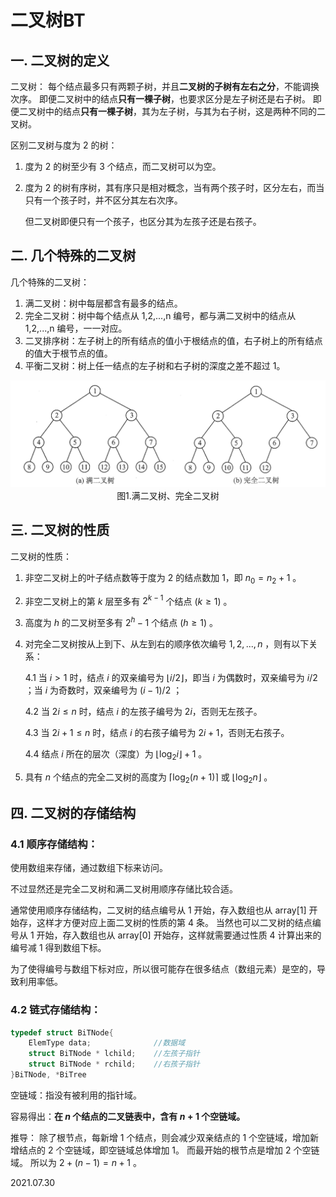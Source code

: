 # 二叉树BT

## 一. 二叉树的定义

二叉树：
每个结点最多只有两颗子树，并且**二叉树的子树有左右之分**，不能调换次序。
即便二叉树中的结点**只有一棵子树**，也要求区分是左子树还是右子树。
即便二叉树中的结点**只有一棵子树**，其为左子树，与其为右子树，这是两种不同的二叉树。

区别二叉树与度为 2 的树：

1. 度为 2 的树至少有 3 个结点，而二叉树可以为空。

2. 度为 2 的树有序树，其有序只是相对概念，当有两个孩子时，区分左右，而当只有一个孩子时，并不区分其左右次序。

   但二叉树即便只有一个孩子，也区分其为左孩子还是右孩子。

## 二. 几个特殊的二叉树

几个特殊的二叉树：

1. 满二叉树：树中每层都含有最多的结点。
2. 完全二叉树：树中每个结点从 1,2,...,n 编号，都与满二叉树中的结点从 1,2,...,n 编号，一一对应。
3. 二叉排序树：左子树上的所有结点的值小于根结点的值，右子树上的所有结点的值大于根节点的值。
4. 平衡二叉树：树上任一结点的左子树和右子树的深度之差不超过 1。

<img src="数据结构502-1.png" alt="数据结构502-1" style="zoom:80%;" />

<center>图1.满二叉树、完全二叉树</center>

## 三. 二叉树的性质

二叉树的性质：

1. 非空二叉树上的叶子结点数等于度为 2 的结点数加 1，即 $n_0=n_2+1$ 。

2. 非空二叉树上的第 $k$ 层至多有 $2^{k-1}$ 个结点 $(k\geq 1)$ 。 

3. 高度为 $h$ 的二叉树至多有 $2^h-1$ 个结点 $(h\geq 1)$ 。 

4. 对完全二叉树按从上到下、从左到右的顺序依次编号 $1,2,...,n$ ，则有以下关系：

   4.1 当 $i>1$ 时，结点 $i$ 的双亲编号为 $\lfloor i/2\rfloor$，即当 $i$ 为偶数时，双亲编号为 $i/2$ ；当 $i$ 为奇数时，双亲编号为 $(i-1)/2$ ；

   4.2 当 $2i\leq n$ 时，结点 $i$ 的左孩子编号为 $2i$，否则无左孩子。

   4.3 当 $2i+1\leq n$ 时，结点 $i$ 的右孩子编号为 $2i+1$，否则无右孩子。

   4.4 结点 $i$ 所在的层次（深度）为 $\lfloor\log_2 i\rfloor+1$ 。

5. 具有 $n$ 个结点的完全二叉树的高度为 $\lceil\log_2(n+1)\rceil$ 或 $\lfloor\log_2n\rfloor$ 。

## 四. 二叉树的存储结构

### 4.1 顺序存储结构：

使用数组来存储，通过数组下标来访问。

不过显然还是完全二叉树和满二叉树用顺序存储比较合适。

通常使用顺序存储结构，二叉树的结点编号从 1 开始，存入数组也从 array[1] 开始存，这样才方便对应上面二叉树的性质的第 4 条。
当然也可以二叉树的结点编号从 1 开始，存入数组也从 array[0] 开始存，这样就需要通过性质 4 计算出来的编号减 1 得到数组下标。

为了使得编号与数组下标对应，所以很可能存在很多结点（数组元素）是空的，导致利用率低。

### 4.2 链式存储结构：

~~~c
typedef struct BiTNode{
    ElemType data;				//数据域
    struct BiTNode * lchild;	//左孩子指针
    struct BiTNode * rchild;	//右孩子指针
}BiTNode, *BiTree
~~~

空链域：指没有被利用的指针域。

容易得出：**在 $n$ 个结点的二叉链表中，含有 $n+1$ 个空链域。**

推导：
除了根节点，每新增 1 个结点，则会减少双亲结点的 1 个空链域，增加新增结点的 2 个空链域，即空链域总体增加 1。
而最开始的根节点是增加 2 个空链域。
所以为 $2+(n-1)=n+1$​​ 。

2021.07.30


